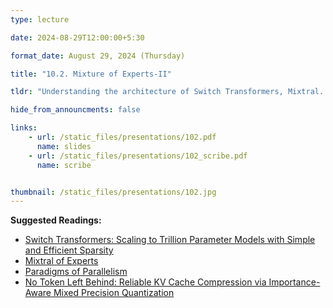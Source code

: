 ```yaml
---
type: lecture

date: 2024-08-29T12:00:00+5:30

format_date: August 29, 2024 (Thursday)

title: "10.2. Mixture of Experts-II"

tldr: "Understanding the architecture of Switch Transformers, Mixtral. Discussion on Model Parallelism."

hide_from_announcments: false

links: 
    - url: /static_files/presentations/102.pdf
      name: slides
    - url: /static_files/presentations/102_scribe.pdf
      name: scribe


thumbnail: /static_files/presentations/102.jpg
---
```

<!-- Other additional contents using markdown -->
**Suggested Readings:**
- [Switch Transformers: Scaling to Trillion Parameter Models with Simple and Efficient Sparsity](https://arxiv.org/pdf/2101.03961)
- [Mixtral of Experts](https://arxiv.org/pdf/2401.04088)
- [Paradigms of Parallelism](https://colossalai.org/docs/concepts/paradigms_of_parallelism/)
- [No Token Left Behind: Reliable KV Cache Compression via Importance-Aware Mixed Precision Quantization](https://arxiv.org/pdf/2402.18096)
